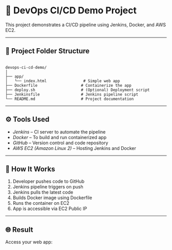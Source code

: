 # 🚀 DevOps CI/CD Demo Project

This project demonstrates a CI/CD pipeline using Jenkins, Docker, and AWS EC2.

---

## 📁 Project Folder Structure
```

devops-ci-cd-demo/
│
├── app/
│   └── index.html                # Simple web app
├── Dockerfile                   # Containerize the app
├── deploy.sh                    # (Optional) Deployment script
├── Jenkinsfile                  # Jenkins pipeline script
└── README.md                    # Project documentation
```


---

## ⚙ Tools Used

- *Jenkins* – CI server to automate the pipeline  
- *Docker* – To build and run containerized app
- *GitHub* – Version control and code repository  
- *AWS EC2 (Amazon Linux 2)* – Hosting Jenkins and Docker  

---

## 🔧 How It Works

1. Developer pushes code to GitHub  
2. Jenkins pipeline triggers on push  
3. Jenkins pulls the latest code  
4. Builds Docker image using Dockerfile  
5. Runs the container on EC2  
6. App is accessible via EC2 Public IP  

---

## 🌐 Result

Access your web app:
